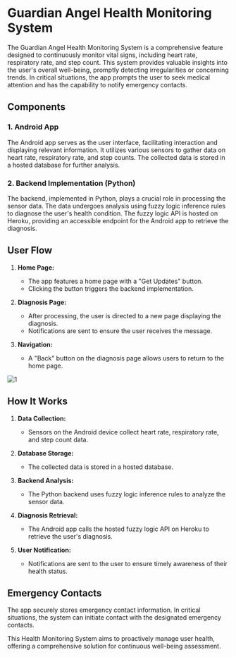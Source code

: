 # Guardian Angel Health Monitoring System

The Guardian Angel Health Monitoring System is a comprehensive feature designed to continuously monitor vital signs, including heart rate, respiratory rate, and step count. This system provides valuable insights into the user's overall well-being, promptly detecting irregularities or concerning trends. In critical situations, the app prompts the user to seek medical attention and has the capability to notify emergency contacts.

## Components

### 1. Android App

The Android app serves as the user interface, facilitating interaction and displaying relevant information. It utilizes various sensors to gather data on heart rate, respiratory rate, and step counts. The collected data is stored in a hosted database for further analysis.

### 2. Backend Implementation (Python)

The backend, implemented in Python, plays a crucial role in processing the sensor data. The data undergoes analysis using fuzzy logic inference rules to diagnose the user's health condition. The fuzzy logic API is hosted on Heroku, providing an accessible endpoint for the Android app to retrieve the diagnosis.

## User Flow

1. **Home Page:**
   - The app features a home page with a "Get Updates" button.
   - Clicking the button triggers the backend implementation.

2. **Diagnosis Page:**
   - After processing, the user is directed to a new page displaying the diagnosis.
   - Notifications are sent to ensure the user receives the message.

3. **Navigation:**
   - A "Back" button on the diagnosis page allows users to return to the home page.

![1](https://github.com/Shikhar97/Guardian-Angel/assets/122849057/294f2fae-ac20-463f-aa09-ecc6f94fe304)

## How It Works

1. **Data Collection:**
   - Sensors on the Android device collect heart rate, respiratory rate, and step count data.

2. **Database Storage:**
   - The collected data is stored in a hosted database.

3. **Backend Analysis:**
   - The Python backend uses fuzzy logic inference rules to analyze the sensor data.

4. **Diagnosis Retrieval:**
   - The Android app calls the hosted fuzzy logic API on Heroku to retrieve the user's diagnosis.

5. **User Notification:**
   - Notifications are sent to the user to ensure timely awareness of their health status.

## Emergency Contacts

The app securely stores emergency contact information. In critical situations, the system can initiate contact with the designated emergency contacts.

This Health Monitoring System aims to proactively manage user health, offering a comprehensive solution for continuous well-being assessment.
